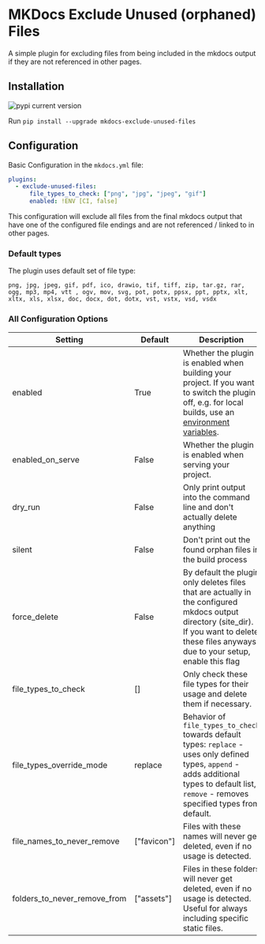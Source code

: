 # MKDocs Exclude Unused (orphaned) Files

A simple plugin for excluding files from being included in the mkdocs output if they are not referenced in other pages.

## Installation

![pypi current version](https://img.shields.io/pypi/v/mkdocs-exclude-unused-files?style=flat-square)

Run `pip install --upgrade mkdocs-exclude-unused-files`

## Configuration

Basic Configuration in the `mkdocs.yml` file:

```yaml
plugins:
  - exclude-unused-files:
      file_types_to_check: ["png", "jpg", "jpeg", "gif"]
      enabled: !ENV [CI, false]
```

This configuration will exclude all files from the final mkdocs output that have one of the configured file endings and are not referenced / linked to in other pages.

### Default types

The plugin uses default set of file type:

`png, jpg, jpeg, gif, pdf, ico, drawio, tif, tiff, zip, tar.gz, rar, ogg, mp3, mp4, vtt , ogv, mov, svg, pot, potx, ppsx, ppt, pptx, xlt, xltx, xls, xlsx, doc, docx, dot, dotx, vst, vstx, vsd, vsdx`

### All Configuration Options

| Setting                      | Default     | Description                                                                                                                                                                                                                    |
|------------------------------|-------------|--------------------------------------------------------------------------------------------------------------------------------------------------------------------------------------------------------------------------------|
| enabled                      | True        | Whether the plugin is enabled when building your project. If you want to switch the plugin off, e.g. for local builds, use an [environment variables](https://www.mkdocs.org/user-guide/configuration/#environment-variables). |
| enabled_on_serve             | False       | Whether the plugin is enabled when serving your project.                                                                                                                                                                       |
| dry_run                      | False       | Only print output into the command line and don't actually delete anything                                                                                                                                                     |
| silent                       | False       | Don't print out the found orphan files in the build process                                                                                                                                                                    |
| force_delete                 | False       | By default the plugin only deletes files that are actually in the configured mkdocs output directory (site_dir). If you want to delete these files anyways due to your setup, enable this flag                                 |
| file_types_to_check          | []          | Only check these file types for their usage and delete them if necessary.                                                                                                                                                      |
| file_types_override_mode     | replace     | Behavior of `file_types_to_check` towards default types: `replace` - uses only defined types, `append` - adds additional types to default list, `remove` - removes specified types from default.                               |
| file_names_to_never_remove   | ["favicon"] | Files with these names will never get deleted, even if no usage is detected.                                                                                                                                                   |
| folders_to_never_remove_from | ["assets"]  | Files in these folders will never get deleted, even if no usage is detected. Useful for always including specific static files.                                                                                                |
